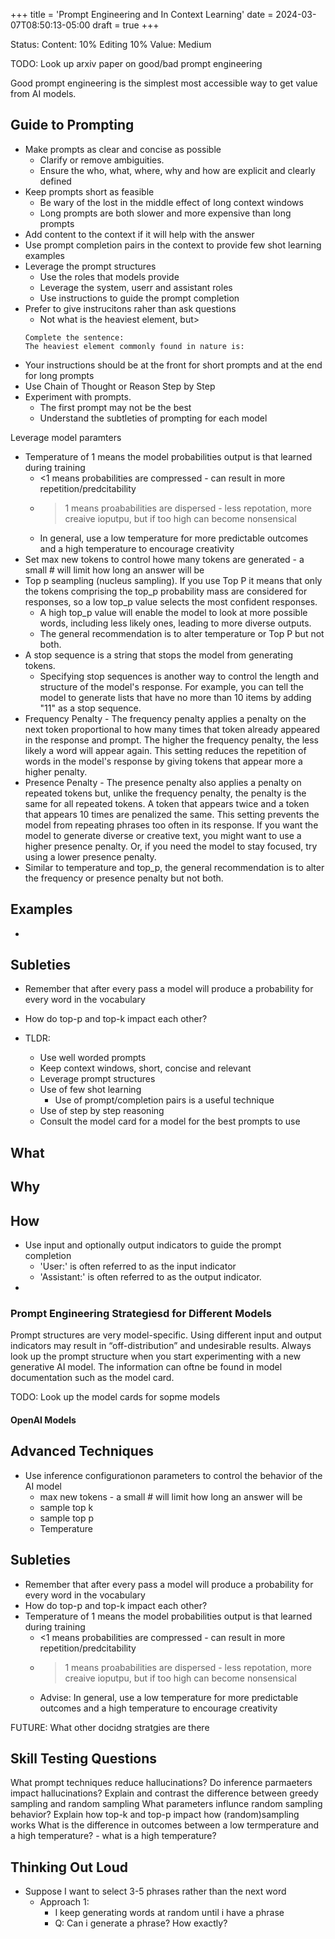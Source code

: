 +++
title = 'Prompt Engineering and In Context Learning'
date = 2024-03-07T08:50:13-05:00
draft = true
+++

Status: Content: 10% Editing 10% Value: Medium

TODO: Look up arxiv paper on good/bad prompt engineering

Good prompt engineering is the simplest most accessible way to get value from AI models.

## Guide to Prompting

- Make prompts as clear and concise as possible
  - Clarify or remove ambiguities.
  - Ensure the who, what, where, why and how are explicit and clearly defined
- Keep prompts short as feasible
  - Be wary of the lost in the middle effect of long context windows
  - Long prompts are both slower and more expensive than long prompts
- Add content to the context if it will help with the answer
- Use prompt completion pairs in the context to provide few shot learning examples
- Leverage the prompt structures
  - Use the roles that models provide
  - Leverage the system, userr and assistant roles
  - Use instructions to guide the prompt completion
- Prefer to give instrucitons raher than ask questions
  - Not what is the heaviest element, but>
  ```
  Complete the sentence:
  The heaviest element commonly found in nature is:
  ```
- Your instructions should be at the front for short prompts and at the end for long prompts
- Use Chain of Thought or Reason Step by Step
- Experiment with prompts. 
  - The first prompt may not be the best
  - Understand the subtleties of prompting for each model

Leverage model paramters
- Temperature of 1 means the model probabilities output is that learned during training
  - <1 means probabilities are compressed - can result in more repetition/predcitability
  - > 1 means proababilities are dispersed - less repotation, more creaive ioputpu, but if too high can become nonsensical
  - In general, use a low temperature for more predictable outcomes and a high temperature to encourage creativity
- Set max new tokens to control howe many tokens are generated - a small # will limit how long an answer will be
- Top p seampling (nucleus sampling). If you use Top P it means that only the tokens comprising the top_p probability mass are considered for responses, so a low top_p value selects the most confident responses. 
  - A high top_p value will enable the model to look at more possible words, including less likely ones, leading to more diverse outputs.
  - The general recommendation is to alter temperature or Top P but not both.
- A stop sequence is a string that stops the model from generating tokens. 
  - Specifying stop sequences is another way to control the length and structure of the model's response. For example, you can tell the model to generate lists that have no more than 10 items by adding "11" as a stop sequence.
- Frequency Penalty - The frequency penalty applies a penalty on the next token proportional to how many times that token already appeared in the response and prompt. The higher the frequency penalty, the less likely a word will appear again. This setting reduces the repetition of words in the model's response by giving tokens that appear more a higher penalty.
- Presence Penalty - The presence penalty also applies a penalty on repeated tokens but, unlike the frequency penalty, the penalty is the same for all repeated tokens. A token that appears twice and a token that appears 10 times are penalized the same. This setting prevents the model from repeating phrases too often in its response. If you want the model to generate diverse or creative text, you might want to use a higher presence penalty. Or, if you need the model to stay focused, try using a lower presence penalty.
- Similar to temperature and top_p, the general recommendation is to alter the frequency or presence penalty but not both.


## Examples
  - 


## Subleties

- Remember that after every pass a model will produce a probability for every word in the vocabulary
- How do top-p and top-k impact each other?





- TLDR:
  - Use well worded prompts
  - Keep context windows, short, concise and relevant
  - Leverage prompt structures
  - Use of few shot learning
    - Use of prompt/completion pairs is a useful technique  
  - Use of step by step reasoning
  - Consult the model card for a model for the best prompts to use


## What

## Why

## How

- Use input and optionally output indicators to guide the prompt completion
  - 'User:' is often referred to as the input indicator
  - 'Assistant:' is often referred to as the output indicator.
- 

### Prompt Engineering Strategiesd for Different Models

Prompt structures are very model-specific. Using different input and output indicators may result in “off-distribution” and undesirable results. Always look up the prompt structure when you start experimenting with a new generative AI model. The information can oftne be found in model documentation such as the model card.

TODO: Look up the model cards for sopme models
#### OpenAI Models


## Advanced Techniques

- Use inference configurationon parameters to control the behavior of the AI model
  - max new tokens - a small # will limit how long an answer will be
  - sample top k  
  - sample top p
  - Temperature 

## Subleties

- Remember that after every pass a model will produce a probability for every word in the vocabulary
- How do top-p and top-k impact each other?
- Temperature of 1 means the model probabilities output is that learned during training
  - <1 means probabilities are compressed - can result in more repetition/predcitability
  - > 1 means proababilities are dispersed - less repotation, more creaive ioputpu, but if too high can become nonsensical
  - Advise: In general, use a low temperature for more predictable outcomes and a high temperature to encourage creativity

FUTURE: What other docidng stratgies are there

## Skill Testing Questions

What prompt techniques reduce hallucinations?
Do inference parmaeters impact hallucinations?
Explain and contrast the difference between greedy sampling and random sampling
What parameters influnce random sampling behavior?
Explain how top-k and top-p impact how (random)sampling works
What is the difference in outcomes between a low termperature and a high temperature?
    - what is a high temperature?


## Thinking Out Loud

- Suppose I want to select 3-5 phrases rather than the next word
  - Approach 1: 
    - I keep generating words at random until i have a phrase
    - Q: Can i generate a phrase? How exactly?